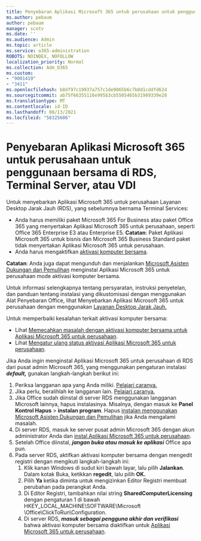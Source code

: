 ```yaml
---
title: Penyebaran Aplikasi Microsoft 365 untuk perusahaan untuk penggunaan bersama di RDS, Terminal Server, atau VDI
ms.author: pebaum
author: pebaum
manager: scotv
ms.date: ''
ms.audience: Admin
ms.topic: article
ms.service: o365-administration
ROBOTS: NOINDEX, NOFOLLOW
localization_priority: Normal
ms.collection: Adm_O365
ms.custom:
- "9001419"
- "3411"
ms.openlocfilehash: b8df97c19937a757c1de9865b6c7b8d1cddfd62d
ms.sourcegitcommit: ab75f66355116e995b3cb5505465b31989339e28
ms.translationtype: MT
ms.contentlocale: id-ID
ms.lasthandoff: 08/13/2021
ms.locfileid: "58325606"
---
```

# <a name="deploying-microsoft-365-apps-for-enterprise-for-shared-use-on-rds-terminal-server-or-vdi"></a>Penyebaran Aplikasi Microsoft 365 untuk perusahaan untuk penggunaan bersama di RDS, Terminal Server, atau VDI

Untuk menyebarkan Aplikasi Microsoft 365 untuk perusahaan Layanan Desktop Jarak Jauh (RDS), yang sebelumnya bernama Terminal Services:

- Anda harus memiliki paket Microsoft 365 For Business atau paket Office 365 yang menyertakan Aplikasi Microsoft 365 untuk perusahaan, seperti Office 365 Enterprise E3 atau Enterprise E5.
   **Catatan**: Paket Aplikasi Microsoft 365 untuk bisnis dan Microsoft 365 Business Standard paket tidak menyertakan Aplikasi Microsoft 365 untuk perusahaan.
- Anda harus mengaktifkan [aktivasi komputer bersama](https://docs.microsoft.com/DeployOffice/overview-shared-computer-activation).

**Catatan**: Anda juga dapat mengunduh dan menjalankan [Microsoft Asisten Dukungan dan Pemulihan](https://aka.ms/SaRA_OfficeSCA_M365Portal) menginstal Aplikasi Microsoft 365 untuk perusahaan mode aktivasi komputer bersama.

Untuk informasi selengkapnya tentang persyaratan, instruksi penyetelan, dan panduan tentang instalasi yang dikustomisasi dengan menggunakan Alat Penyebaran Office, lihat Menyebarkan Aplikasi Microsoft 365 untuk perusahaan dengan menggunakan [Layanan Desktop Jarak Jauh.](https://docs.microsoft.com/DeployOffice/deploy-microsoft-365-apps-remote-desktop-services)

Untuk memperbaiki kesalahan terkait aktivasi komputer bersama:

- Lihat [Memecahkan masalah dengan aktivasi komputer bersama untuk Aplikasi Microsoft 365 untuk perusahaan](https://docs.microsoft.com/DeployOffice/troubleshoot-shared-computer-activation).
- Lihat [Mengatur ulang status aktivasi Aplikasi Microsoft 365 untuk perusahaan](https://go.microsoft.com/fwlink/?linkid=2109218).

Jika Anda ingin menginstal Aplikasi Microsoft 365 untuk perusahaan di RDS dari pusat admin Microsoft 365, yang menggunakan pengaturan instalasi ***default,*** gunakan langkah-langkah berikut ini:

1. Periksa langganan apa yang Anda miliki. [Pelajari caranya.](https://docs.microsoft.com/microsoft-365/admin/admin-overview/what-subscription-do-i-have)
2. Jika perlu, beralihlah ke langganan lain. [Pelajari caranya.](https://docs.microsoft.com/microsoft-365/commerce/subscriptions/switch-to-a-different-plan)
3. Jika Office sudah diinstal di server RDS menggunakan langganan Microsoft lainnya, hapus instalasinya. Misalnya, dengan masuk ke **Panel Kontrol Hapus**  >  **instalan program**. Hapus [instalan menggunakan Microsoft Asisten Dukungan dan Pemulihan](https://aka.ms/SARA-OfficeUninstall-Alchemy) jika Anda mengalami masalah.
4. Di server RDS, masuk ke server pusat admin Microsoft 365 dengan akun administrator Anda dan [instal Aplikasi Microsoft 365 untuk perusahaan](https://portal.office.com/OLS/MySoftware.aspx).
5. Setelah Office diinstal, ***jangan buka atau masuk ke aplikasi*** Office apa pun.
6. Pada server RDS, aktifkan aktivasi komputer bersama dengan mengedit registri dengan mengikuti langkah-langkah ini:
   1. Klik kanan Windows di sudut kiri bawah layar, lalu pilih **Jalankan**. Dalam kotak Buka, ketikkan **regedit**, lalu pilih **OK.**
   2. Pilih **Ya** ketika diminta untuk mengizinkan Editor Registri membuat perubahan pada perangkat Anda.
   3. Di Editor Registri, tambahkan nilai string **SharedComputerLicensing** dengan pengaturan 1 di bawah HKEY_LOCAL_MACHINE\SOFTWARE\Microsoft \Office\ClickToRun\Configuration.
   4. Di server RDS, ***masuk sebagai pengguna akhir dan verifikasi*** bahwa aktivasi komputer bersama diaktifkan untuk [Aplikasi Microsoft 365 untuk perusahaan](https://docs.microsoft.com/DeployOffice/troubleshoot-shared-computer-activation#verify-that-activation-for-microsoft-365-apps-succeeded).
